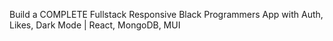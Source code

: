 

Build a COMPLETE Fullstack Responsive Black Programmers App with Auth, Likes, Dark Mode | React, MongoDB, MUI

